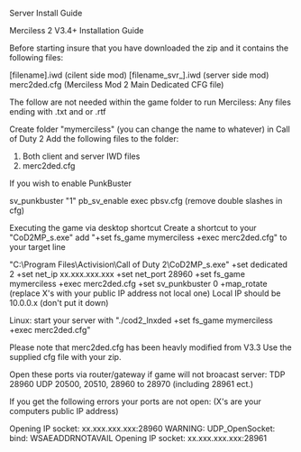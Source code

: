 Server Install Guide

Merciless 2 V3.4+ Installation Guide

Before starting insure that you have downloaded the zip and it contains the following files:

[filename].iwd (cilent side mod)
[filename_svr_].iwd (server side mod)
merc2ded.cfg (Merciless Mod 2 Main Dedicated CFG file)


The follow are not needed within the game folder to run Merciless:
Any files ending with .txt and or .rtf

Create folder "mymerciless" (you can change the name to whatever) in Call of Duty 2
Add the following files to the folder:

1. Both client and server IWD files
2. merc2ded.cfg

If you wish to enable PunkBuster

sv_punkbuster "1"
pb_sv_enable
exec pbsv.cfg (remove double slashes in cfg)

Executing the game via desktop shortcut
Create a shortcut to your "CoD2MP_s.exe"
add "+set fs_game mymerciless +exec merc2ded.cfg" to your target line

"C:\Program Files\Activision\Call of Duty 2\CoD2MP_s.exe" +set dedicated 2 +set net_ip  xx.xxx.xxx.xxx +set net_port 28960 +set fs_game mymerciless +exec merc2ded.cfg +set sv_punkbuster 0 +map_rotate
(replace X's with your public IP address not local one)
Local IP should be 10.0.0.x (don't put it down)

Linux: start your server with "./cod2_lnxded +set fs_game mymerciless +exec merc2ded.cfg"

Please note that merc2ded.cfg has been heavly modified from V3.3
Use the supplied cfg file with your zip.

Open these ports via router/gateway if game will not broacast server:
TDP 28960
UDP 20500, 20510, 28960 to 28970 (including 28961 ect.) 

If you get the following errors your ports are not open:
(X's are your computers public IP address)

Opening IP socket: xx.xxx.xxx.xxx:28960 
WARNING: UDP_OpenSocket: bind: WSAEADDRNOTAVAIL
Opening IP socket: xx.xxx.xxx.xxx:28961
